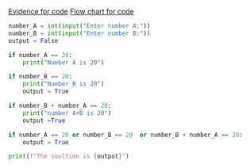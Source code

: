 [Evidence for code](Quiz.002.jpeg)
[Flow chart for code](20220915_204534.jpg)
```.py
number_A = int(input("Enter number A:"))
number_B = int(input("Enter number B:"))
output = False

if number_A == 20:
    print("Number A is 20")

if number_B == 20:
    print("Number B is 20")
    output = True

if number_B + number_A == 20:
    print("number A+B is 20")
    output =True

if number_A == 20 or number_B == 20  or number_B + number_A == 20:
    output = True

print(f"The soultion is {output}")


